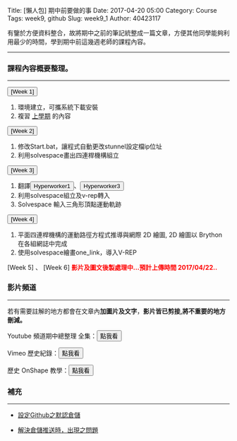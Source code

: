 Title: [懶人包] 期中前要做的事
Date: 2017-04-20 05:00
Category: Course
Tags: week9, github
Slug: week9_1
Author: 40423117

有鑒於方便資料整合，故將期中之前的筆記統整成一篇文章，方便其他同學能夠利用最少的時間，學到期中前這幾週老師的課程內容。

<!-- PELICAN_END_SUMMARY -->

<hr/>

### 課程內容概要整理。
<hr/>


<button onClick="lity('https://40423117.github.io/2017springcd_hw/blog/week1.html')"><span class="glyphicon glyphicon-facetime-video"></span> [Week 1]</button>

1. 環境建立，可攜系統下載安裝
2. 複習 [上學期](https://40423117.github.io/2016fallcadp_hw/blog/LazyPackage2016.html) 的內容

<button onClick="lity('https://40423117.github.io/2017springcd_hw/blog/week2.html')"><span class="glyphicon glyphicon-facetime-video"></span> [Week 2]</button>

1. 修改Start.bat，讓程式自動更改stunnel設定檔ip位址
2. 利用solvespace畫出四連桿機構組立

<button onClick="lity('https://40423117.github.io/2017springcd_hw/blog/week3.html')"><span class="glyphicon glyphicon-facetime-video"></span> [Week 3]</button>

1. 翻譯<button onClick="lity('https://40423117.github.io/2017springcd_hw/blog/week3_1.html')"><span class="glyphicon glyphicon-facetime-video"></span> Hyperworker1</button>、<button onClick="lity('https://40423117.github.io/2017springcd_hw/blog/week3_2.html')"><span class="glyphicon glyphicon-facetime-video"></span> Hyperworker3</button>
2. 利用solvespace組立及v-rep轉入
3. Solvespace 輸入三角形頂點運動軌跡

<button onClick="lity('https://40423117.github.io/2017springcd_hw/blog/week4.html')"><span class="glyphicon glyphicon-facetime-video"></span> [Week 4]</button>

1. 平面四連桿機構的運動路徑方程式推導與網際 2D 繪圖,  2D 繪圖以 Brython 在各組網誌中完成
2. 使用solvespace繪畫one_link，導入V-REP

 [Week 5] 、 [Week 6] <b><font color="#FF0000">影片及圖文後製處理中...預計上傳時間 2017/04/22..</font></b>
 
### 影片頻道
<hr/>

若有需要註解的地方都會在文章內<b>加圖片及文字</b>，<b>影片皆已剪接,將不重要的地方刪減。</b>

Youtube 頻道期中總整理 全集：<a href="https://www.youtube.com/playlist?list=PLPptPPsTHjR1vlVOafqnqgH1U0Xs-sueD"><button type="button" class="btn btn-primary btn-xs">點我看</button></a>

Vimeo 歷史紀錄：<a href="https://vimeo.com/user44960495"><button type="button" class="btn btn-primary btn-xs">點我看</button></a>

歷史 OnShape 教學：<a href="https://40423117.github.io/2016fallcadp_hw/blog/onshape-fen-zu-zuo-ye-week13.html"><button type="button" class="btn btn-primary btn-xs">點我看</button></a>

### 補充
<hr/>

  * [設定Github之默認倉儲](https://40423117.github.io/2017springcd_hw/blog/week1_1.html)
  
  * [解決倉儲推送時，出現之問題](https://40423117.github.io/2017springcd_hw/blog/week6_1.html)
